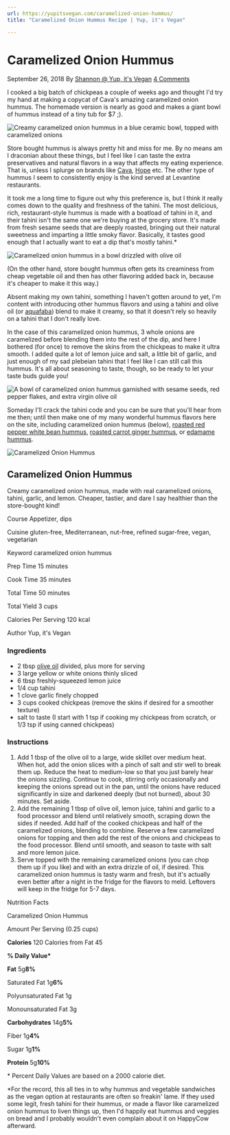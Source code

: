 ```yaml
---
url: https://yupitsvegan.com/caramelized-onion-hummus/
title: "Caramelized Onion Hummus Recipe | Yup, it's Vegan"

---
```


# Caramelized Onion Hummus

September 26, 2018 By [Shannon @ Yup, it's Vegan][0] [4 Comments][1]

I cooked a big batch of chickpeas a couple of weeks ago and thought I'd try my hand at making a copycat of Cava's amazing caramelized onion hummus. The homemade version is nearly as good and makes a giant bowl of hummus instead of a tiny tub for $7 ;).

![Creamy caramelized onion hummus in a blue ceramic bowl, topped with caramelized onions](339bea22a6174a74b0a26dcf37d7182b084322cf)

Store bought hummus is always pretty hit and miss for me. By no means am I draconian about these things, but I feel like I can taste the extra preservatives and natural flavors in a way that affects my eating experience. That is, unless I splurge on brands like [Cava][2], [Hope][3] etc. The other type of hummus I seem to consistently enjoy is the kind served at Levantine restaurants.

It took me a long time to figure out why this preference is, but I think it really comes down to the quality and freshness of the tahini. The most delicious, rich, restaurant-style hummus is made with a boatload of tahini in it, and their tahini isn't the same one we're buying at the grocery store. It's made from fresh sesame seeds that are deeply roasted, bringing out their natural sweetness and imparting a little smoky flavor. Basically, it tastes good enough that I actually want to eat a dip that's mostly tahini.\*

![Caramelized onion hummus in a bowl drizzled with olive oil](339bea22a6174a74b0a26dcf37d7182b084322cf)

(On the other hand, store bought hummus often gets its creaminess from cheap vegetable oil and then has other flavoring added back in, because it's cheaper to make it this way.)

Absent making my own tahini, something I haven't gotten around to yet, I'm content with introducing other hummus flavors and using a tahini and olive oil (or [aquafaba][4]) blend to make it creamy, so that it doesn't rely so heavily on a tahini that I don't really love.

In the case of this caramelized onion hummus, 3 whole onions are caramelized before blending them into the rest of the dip, and here I bothered (for once) to remove the skins from the chickpeas to make it ultra smooth. I added quite a lot of lemon juice and salt, a little bit of garlic, and just enough of my sad plebeian tahini that I feel like I can still call this hummus. It's all about seasoning to taste, though, so be ready to let your taste buds guide you!

![A bowl of caramelized onion hummus garnished with sesame seeds, red pepper flakes, and extra virgin olive oil](339bea22a6174a74b0a26dcf37d7182b084322cf)

Someday I'll crack the tahini code and you can be sure that you'll hear from me then; until then make one of my many wonderful hummus flavors here on the site, including caramelized onion hummus (below), [roasted red pepper white bean hummus][4], [roasted carrot ginger hummus][5], or [edamame hummus][6].

![Caramelized Onion Hummus](a21852ce2d9a3fd275e977b34e2f4208406a50ad)

## Caramelized Onion Hummus

Creamy caramelized onion hummus, made with real caramelized onions, tahini, garlic, and lemon. Cheaper, tastier, and dare I say healthier than the store-bought kind!

Course Appetizer, dips 

Cuisine gluten-free, Mediterranean, nut-free, refined sugar-free, vegan, vegetarian 

Keyword caramelized onion hummus 

Prep Time 15 minutes

Cook Time 35 minutes

Total Time 50 minutes

Total Yield 3 cups

Calories Per Serving 120 kcal

Author Yup, it's Vegan

### Ingredients

* 2 tbsp [olive oil][7] divided, plus more for serving
* 3 large yellow or white onions thinly sliced
* 6 tbsp freshly-squeezed lemon juice
* 1/4 cup tahini
* 1 clove garlic finely chopped
* 3 cups cooked chickpeas (remove the skins if desired for a smoother texture)
* salt to taste (I start with 1 tsp if cooking my chickpeas from scratch, or 1/3 tsp if using canned chickpeas)

### Instructions

1. Add 1 tbsp of the olive oil to a large, wide skillet over medium heat. When hot, add the onion slices with a pinch of salt and stir well to break them up. Reduce the heat to medium-low so that you just barely hear the onions sizzling. Continue to cook, stirring only occasionally and keeping the onions spread out in the pan, until the onions have reduced significantly in size and darkened deeply (but not burned), about 30 minutes. Set aside.
2. Add the remaining 1 tbsp of olive oil, lemon juice, tahini and garlic to a food processor and blend until relatively smooth, scraping down the sides if needed. Add half of the cooked chickpeas and half of the caramelized onions, blending to combine. Reserve a few caramelized onions for topping and then add the rest of the onions and chickpeas to the food processor. Blend until smooth, and season to taste with salt and more lemon juice.
3. Serve topped with the remaining caramelized onions (you can chop them up if you like) and with an extra drizzle of oil, if desired. This caramelized onion hummus is tasty warm and fresh, but it's actually even better after a night in the fridge for the flavors to meld. Leftovers will keep in the fridge for 5-7 days.

Nutrition Facts

Caramelized Onion Hummus

Amount Per Serving (0.25 cups)

**Calories** 120 Calories from Fat 45

**% Daily Value\***

**Fat** 5g**8%**

Saturated Fat 1g**6%**

Polyunsaturated Fat 1g

Monounsaturated Fat 3g

**Carbohydrates** 14g**5%**

Fiber 1g**4%**

Sugar 1g**1%**

**Protein** 5g**10%**

\* Percent Daily Values are based on a 2000 calorie diet.

\*For the record, this all ties in to why hummus and vegetable sandwiches as the vegan option at restaurants are often so freakin' lame. If they used some legit, fresh tahini for their hummus, or made a flavor like caramelized onion hummus to liven things up, then I'd happily eat hummus and veggies on bread and I probably wouldn't even complain about it on HappyCow afterward.

[0]: https://yupitsvegan.com/author/shannonwp/
[1]: https://yupitsvegan.com/caramelized-onion-hummus/#comments
[2]: https://cava.com/products
[3]: https://hopefoods.com/products/
[4]: https://yupitsvegan.com/roasted-red-pepper-white-bean-hummus/
[5]: https://yupitsvegan.com/harvest-carrot-and-ginger-hummus/
[6]: https://yupitsvegan.com/edamame-hummus/
[7]: http://amzn.to/2G31XJb
